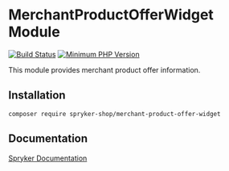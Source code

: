 # MerchantProductOfferWidget Module
[![Build Status](https://travis-ci.org/spryker-shop/merchant-product-offer-widget.svg)](https://travis-ci.org/spryker-shop/merchant-product-offer-widget)
[![Minimum PHP Version](https://img.shields.io/badge/php-%3E%3D%207.2-8892BF.svg)](https://php.net/)

This module provides merchant product offer information. 

## Installation

```
composer require spryker-shop/merchant-product-offer-widget
```

## Documentation

[Spryker Documentation](https://academy.spryker.com/developing_with_spryker/module_guide/modules.html)
